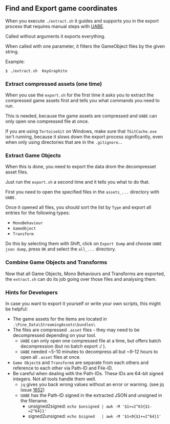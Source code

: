 ## Find and Export game coordinates

When you execute `./extract.sh` it guides and supports you in the export process that requires manual steps with [UABE](https://github.com/DerPopo/UABE).

Called without arguments it exports everything.

When called with one parameter, it filters the GameObject files by the given string.

Example:
```
$ ./extract.sh  KeyGraphite
```


### Extract compressed assets (one time)

When you use the `export.sh` for the first time it asks you to extract the compressed game assets first and tells you what commands you need to run.

This is needed, because the game assets are compressed and `UABE` can only open one compressed file at once.

If you are using `TortoiseGit` on Windows, make sure that `TGitCache.exe` isn't running, because it slows down the export process significantly, even when only using directories that are in the `.gitignore`...


### Extract Game Objects

When this is done, you need to export the data drom the decompresset asset files.

Just run the `export.sh` a second time and it tells you what to do that.

First you need to open the specified files in the `assets_...` directory with `UABE`.

Once it opened all files, you should sort the list by `Type` and export all entries for the following types:
- `MonoBehaviour`
- `GameObject`
- `Transform`

Do this by selecting them with Shift, click on `Export Dump` and choose `UABE json dump`, press `OK` and select the `all_...` directory.


### Combine Game Objects and Transforms

Now that all Game Objects, Mono Behaviours and Transforms are exported, the `extract.sh` can do its job going over those files and analysing them.


### Hints for Developers

In case you want to export it yourself or write your own scripts, this might be helpful:
- The game assets for the items are located in `.\Pine_Data\StreamingAssets\bundles\`
- The files are compressed `.asset` files - they may need to be decompressed depending on your tool.
  - `UABE` can only open one compressed file at a time, but offers batch decompression (but no batch export :/ ).
  - `UABE` needed ~5-10 minutes to decompress all but ~9-12 hours to open all `.asset` files at once.
- `Game Object`s and `Transform`s are separate from each others and reference to each other via Path-ID and File-ID.
- Be careful when dealing with the Path-IDs. These IDs are 64-bit signed integers. Not all tools handle them well.
  - `jq` gives you back wrong values without an error or warning. (see jq issue [1652](https://github.com/stedolan/jq/issues/1652))
  - `UABE` has the Path-ID signed in the extracted JSON and unsigned in the filename.
    - unsigned2signed: `echo $unsigned | awk -M '$1>=2^63{$1-=2^64}1'`
    - signed2unsigned: `echo $signed   | awk -M '$1<0{$1+=2^64}1'`
